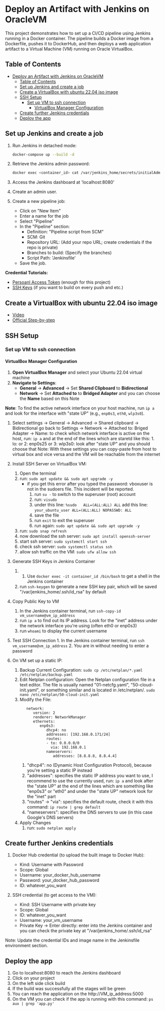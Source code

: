 # Deploy an Artifact with Jenkins on OracleVM

This project demonstrates how to set up a CI/CD pipeline using Jenkins running in a Docker container. The pipeline builds a Docker image from a Dockerfile, pushes it to DockerHub, and then deploys a web application artifact to a Virtual Machine (VM) running on Oracle VirtualBox.


## Table of Contents

- [Deploy an Artifact with Jenkins on OracleVM](#deploy-an-artifact-with-jenkins-on-oraclevm)
  - [Table of Contents](#table-of-contents)
  - [Set up Jenkins and create a job](#set-up-jenkins-and-create-a-job)
  - [Create a VirtualBox with ubuntu 22.04 iso image](#create-a-virtualbox-with-ubuntu-2204-iso-image)
  - [SSH Setup](#ssh-setup)
    - [Set up VM to ssh connection](#set-up-vm-to-ssh-connection)
      - [VirtualBox Manager Configuration](#virtualbox-manager-configuration)
  - [Create further Jenkins credentials](#create-further-jenkins-credentials)
  - [Deploy the app](#deploy-the-app)


## Set up Jenkins and create a job

   1. Run Jenkins in detached mode:
      ```bash
      docker-compose up --build -d
      ```
   2. Retrieve the Jenkins admin password:
      ```bash
      docker exec <container_id> cat /var/jenkins_home/secrets/initialAdminPassword
      ```
    
   3. Access the Jenkins dashboard at 'localhost:8080'
   4. Create an admin user.
   5. Create a new pipeline job:
      - Click on "New Item"
      - Enter a name for the job
      - Select "Pipeline"
      - In the "Pipeline" section:
        - Definition: "Pipeline script from SCM"
        - SCM: Git
        - Repository URL: (Add your repo URL; create credentials if the repo is private)
        - Branches to build: (Specify the branches)
        - Script Path: 'Jenkinsfile'
      - Save the job.

   **Credential Tutorials:**
   - [Persoanl Access Token](https://youtu.be/AYohbnOqox0?si=LFLyRh7zO5yqRPr7) (enough for this project)
   - [SSH Keys](https://youtu.be/9-ij0cJLDz4?si=AJGXiLVGv5dkthC9) (if you want to build on every push and etc.)
   
## Create a VirtualBox with ubuntu 22.04 iso image

   - [Video](https://youtu.be/nvdnQX9UkMY?si=4ZYKGq5R6lCtqlqZ)
   - [Official Step-by-step](https://ubuntu.com/tutorials/how-to-run-ubuntu-desktop-on-a-virtual-machine-using-virtualbox#1-overview)

## SSH Setup
   
### Set up VM to ssh connection
   
#### VirtualBox Manager Configuration

1. **Open VirtualBox Manager** and select your Ubuntu 22.04 virtual machine
2. **Navigate to Settings**:
    - **General** -> **Advanced** -> Set **Shared Clipboard** to **Bidirectional**
    - **Network** -> Set **Attached to** to **Bridged Adapter** and you can choose the **Name** based on this Note

**Note**: To find the active network interface on your host machine, run `ip a` and look for the interface with "state UP" (e.g., `enp0s3`, `eth0`, `wlp3s0`).

   1. Select settings -> General -> Advanced -> Shared clipboard -> Bidirectional go back to Settings -> Network -> Attached to: Briged Adapter -> Name: to check which network interface is active on the host, run: ```ip a``` and at the end of the lines which are staretd like this: 1. lo: or 2: enp0s25 or 3: wlp3s0: look after "state UP" and you should choose that
     Note: With these settings you can copy-paste from host to virtual box and vice versa and the VM will be reachable from the internet
   2. Install SSH Server on VirtualBox VM:
      1. Open the terminal
      2. run: ```sudo apt update && sudo apt upgrade -y```
         - if you get this error after you typed the password: vboxuser is not in the sudoers file.  This incident will be reported.
           1. run ```su -``` to switch to the superuser (root) account
           2. run: ```visudo```
           3. under this line: ```%sudo   ALL=(ALL:ALL) ALL``` add this line: ```your_ubuntu_user ALL=(ALL:ALL) NOPASSWD: ALL``` 
           4. save the file
           5. run ```exit``` to exit the superuser
           6. run again: ```sudo apt update && sudo apt upgrade -y```
      3. run: ```sudo snap refresh```
      4. now download the ssh server: ```sudo apt install openssh-server```
      5. start ssh server: ```sudo systemctl start ssh```
      6. check ssh server: ```sudo systemctl status ssh```
      7. allow ssh traffic on the VM: ```sudo ufw allow ssh```
      
   3. Generate SSH Keys in Jenkins Container
      1. 1. Use ```docker exec -it container_id /bin/bash``` to get a shell in the Jenkins container
      2. run ```ssh-keygen``` to generate a new SSH key pair, which will be saved "/var/jenkins_home/.ssh/id_rsa" by default
         
   4. Copy Public Key to VM
      1. In the Jenkins container terminal, run ```ssh-copy-id vm_username@vm_ip_address```
      2. run ```ip a``` to find out its IP address. Look for the "inet" address under the network interface you're using (often eth0 or enp0s3)
      3. run ```whoami``` to display the current username
     
   5.  Test SSH Connection
      1.  In the Jenkins container terminal, run ```ssh vm_username@vm_ip_address```
      2.  You are in without needing to enter a password
     
   6.  On VM set up a static IP:
       1. Backup Current Configuration: ```sudo cp /etc/netplan/*.yaml /etc/netplan/backup.yaml```
       2. Edit Netplan configuration: Open the Netplan configuration file in a text editor. The file is usually named "01-netcfg.yaml", "50-cloud-init.yaml", or something similar and is located in /etc/netplan/. ```sudo nano /etc/netplan/50-cloud-init.yaml```
       3. Modify the File:
            ```
               network:
                  version: 2
                  renderer: NetworkManager
                  ethernets:
                     enp0s3:
                        dhcp4: no
                        addresses: [192.168.0.171/24]
                        routes:
                        - to: 0.0.0.0/0
                          via: 192.168.0.1
                        nameservers:
                           addresses: [8.8.8.8, 8.8.4.4]

            ```
            1. "dhcp4": no (Dynamic Host Configuration Protocol), because you're setting a static IP instead
            2. "addresses": specifies the static IP address you want to use, I recommend to use the currently used, run: ```ip a``` and look after the "state UP" at the end of the lines which are something like "enp0s3" or "eth0" and under the "state UP" network look for the "inet" part
            3. "routes" -> "via": specifies the default route, check it with this command: ```ip route | grep default```
            4. "nameservers": specifies the DNS servers to use (in this case  Google's DNS servers)
       4. Apply Changes
          1. run: ```sudo netplan apply```
              

## Create further Jenkins credentials

   1. Docker Hub credential (to upload the built image to Docker Hub):
      - Kind: Username with Password
      - Scope: Global
      - Username: your_docker_hub_username
      - Password: your_docker_hub_password
      - ID: whatever_you_want
              

   2. SSH credential (to get access to the VM):
      - Kind: SSH Username with private key
      - Scope: Global
      - ID: whatever_you_want
      - Username: your_vm_username
      - Private Key -> Enter directly: enter into the Jenkins container and you can check the private key at "/var/jenkins_home/.ssh/id_rsa"

   Note: Update the credential IDs and image name in the Jenkinsfile environment section.
  

## Deploy the app

   1. Go to localhost:8080 to reach the Jenkins dashboard
   2. Click on your project
   3. On the left side click build
   4. If the build was successfully all the stages will be green 
   5. You can reach the application on the http://VM_ip_address:5000
   6. On the VM you can check if the app is running with this command: ```ps aux | grep 'app.py'```

